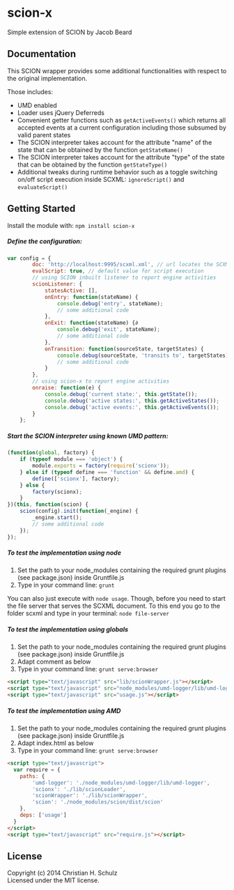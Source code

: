 # scion-x

Simple extension of SCION by Jacob Beard

## Documentation
This SCION wrapper provides some additional functionalities with respect to the original implementation.

Those includes:

- UMD enabled 
- Loader uses jQuery Deferreds 
- Convenient getter functions such as `getActiveEvents()` which returns all accepted events at a current configuration including those subsumed by valid parent states
- The SCION interpreter takes account for the attribute "name" of the state that can be obtained by the function `getStateName()`
- The SCION interpreter takes account for the attribute "type" of the state that can be obtained by the function `getStateType()`
- Additional tweaks during runtime behavior such as a toggle switching on/off script execution inside SCXML: `ignoreScript()` and `evaluateScript()`

## Getting Started
Install the module with: `npm install scion-x`

##### Define the configuration:
```javascript
var config = {
        doc: 'http://localhost:9995/scxml.xml', // url locates the SCXML document
        evalScript: true, // default value for script execution
        // using SCION inbuilt listener to report engine activities
        scionListener: {
            statesActive: [],
            onEntry: function(stateName) {               
                console.debug('entry', stateName);
                // some additional code
            },
            onExit: function(stateName) {∂
                console.debug('exit', stateName);
                // some additional code
            },
            onTransition: function(sourceState, targetStates) {
                console.debug(sourceState, 'transits to', targetStates);
                // some additional code
            }
        },
        // using scion-x to report engine activities
        onraise: function(e) {
            console.debug('current state:', this.getState());
            console.debug('active states:', this.getActiveStates());
            console.debug('active events:', this.getActiveEvents());
        }
    };
```

##### Start the SCION interpreter using known UMD pattern: 
```javascript
(function(global, factory) {
    if (typeof module === 'object') {
        module.exports = factory(require('scionx'));
    } else if (typeof define === 'function' && define.amd) {
        define(['scionx'], factory);
    } else {
        factory(scionx);
    }
})(this, function(scion) {
    scion(config).init(function(_engine) {
        _engine.start();
        // some additional code
    });
});

```

##### To test the implementation using node
1. Set the path to your node_modules containing the required grunt plugins (see package.json) inside Gruntfile.js
2. Type in your command line: `grunt`

You can also just execute with `node usage`. Though, before you need to start the file server that serves the SCXML document. To this end you go to the folder scxml and type in your terminal: `node file-server`


##### To test the implementation using globals
1. Set the path to your node_modules containing the required grunt plugins (see package.json) inside Gruntfile.js
2. Adapt comment as below
3. Type in your command line: `grunt serve:browser`

```html
<script type="text/javascript" src="lib/scionWrapper.js"></script>
<script type="text/javascript" src="node_modules/umd-logger/lib/umd-logger.js"></script>
<script type="text/javascript" src="usage.js"></script>
```

##### To test the implementation using AMD
1. Set the path to your node_modules containing the required grunt plugins (see package.json) inside Gruntfile.js
2. Adapt index.html as below 
3. Type in your command line: `grunt serve:browser`

```HTML
<script type="text/javascript">
  var require = {
    paths: {
        'umd-logger': './node_modules/umd-logger/lib/umd-logger',
        'scionx': './lib/scionLoader',
        'scionWrapper': './lib/scionWrapper',
        'scion': './node_modules/scion/dist/scion'
    },
    deps: ['usage']
  }
</script>
<script type="text/javascript" src="require.js"></script>
```
## License
Copyright (c) 2014 Christian H. Schulz  
Licensed under the MIT license.

<!--
## Examples
```
(function(global, factory) {
    if (typeof module === 'object') {
        module.exports = factory(require('umd-logger'), require('./lib/scionx'));
    } else if (typeof define === 'function' && define.amd) {
        define(['umd-logger', 'scionx'], factory);
    } else {
        factory(umd_logger, scionx);
    }
})(this, function(console, scion) {
    var url = (typeof module === 'object') 
        ? 'http://localhost:9989/telcoPortal-scxmlFromMultirep.xml' 
        : 'http://localhost:5959/scxml/telcoPortal-scxmlFromMultirep.xml'; 
    scion({
        doc: url,
        evalScript: false,
        scionListener: {
            statesActive: [],
            onEntry: function(stateName) {
                this.statesActive.push(stateName);
                console.debug('SCXML State Entry: "' + stateName + '"');
            },
            onExit: function(stateName) {
                this.statesActive.pop();
                console.debug('SCXML State Exit: "' + stateName + '"');
            },
            onTransition: function(sourceState, targetStatesArray) {
                console.debug('SCXML State Transition: "' + sourceState + '"->"' + targetStatesArray + '"');
                if (targetStatesArray && targetStatesArray.length > 1) {
                    console.warn('SCXML State Transition: multiple target states!');
                }
            }
        },
        onraise: function(e) {
            console.debug('current state:', this.getStates());
            console.debug('active states:', this.getActiveStates());
            console.debug('active events:', this.getActiveEvents());
            console.debug('active transitions:', this.getStates() + ":" + JSON.stringify(this.getActiveTransitions()));
        }
    }).init(function(_engine) {
        console.debug('engine:', _engine);
        _engine.start();
    });
});
```

## Contributing
In lieu of a formal styleguide, take care to maintain the existing coding style. Add unit tests for any new or changed functionality. Lint and test your code using [Grunt](http://gruntjs.com/).

## Release History
_(Nothing yet)_
-->

